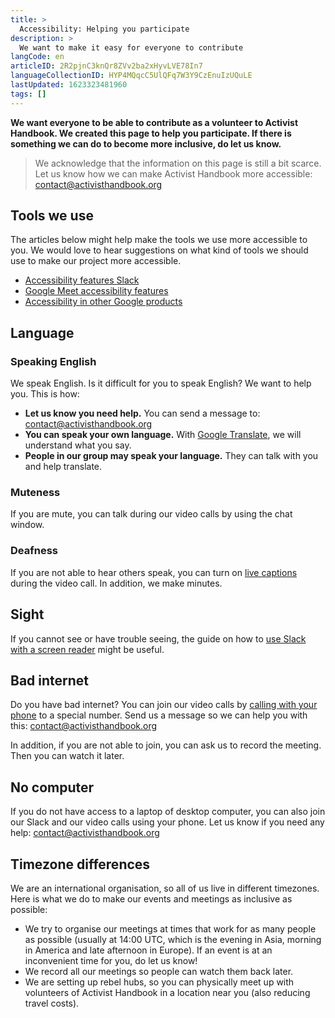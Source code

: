 ```yaml
---
title: >
  Accessibility: Helping you participate
description: >
  We want to make it easy for everyone to contribute
langCode: en
articleID: 2R2pjnC3knQr8ZVv2ba2xHyvLVE78In7
languageCollectionID: HYP4MQqcC5UlQFq7W3Y9CzEnuIzUQuLE
lastUpdated: 1623323481960
tags: []
---
```


**We want everyone to be able to contribute as a volunteer to Activist Handbook. We created this page to help you participate. If there is something we can do to become more inclusive, do let us know.**

> We acknowledge that the information on this page is still a bit scarce. Let us know how we can make Activist Handbook more accessible: [contact@activisthandbook.org](mailto:contact@activisthandbook.org)

## Tools we use

The articles below might help make the tools we use more accessible to you. We would love to hear suggestions on what kind of tools we should use to make our project more accessible.

-   [Accessibility features Slack](https://slack.com/accessibility)
-   [Google Meet accessibility features](https://support.google.com/meet/answer/7313544?hl=en)
-   [Accessibility in other Google products](https://www.google.com/accessibility/products-features/)

## Language

### Speaking English

We speak English. Is it difficult for you to speak English? We want to help you. This is how:

-   **Let us know you need help.** You can send a message to: [contact@activisthandbook.org](mailto:contact@activisthandbook.org)
-   **You can speak your own language.** With [Google Translate](https://support.google.com/translate/answer/6142474?co=GENIE.Platform%3DAndroid&oco=0), we will understand what you say.
-   **People in our group may speak your language.** They can talk with you and help translate.

### Muteness

If you are mute, you can talk during our video calls by using the chat window.

### Deafness

If you are not able to hear others speak, you can turn on [live captions](https://support.google.com/meet/answer/9300310?co=GENIE.Platform%3DDesktop&hl=en) during the video call. In addition, we make minutes.

## Sight

If you cannot see or have trouble seeing, the guide on how to [use Slack with a screen reader](https://slack.com/help/articles/360000411963-Use-Slack-with-a-screen-reader) might be useful.

## Bad internet

Do you have bad internet? You can join our video calls by [calling with your phone](https://support.google.com/meet/answer/9683440?hl=en&ref_topic=7192926) to a special number. Send us a message so we can help you with this: [contact@activisthandbook.org](mailto:contact@activisthandbook.org)

In addition, if you are not able to join, you can ask us to record the meeting. Then you can watch it later.

## No computer

If you do not have access to a laptop of desktop computer, you can also join our Slack and our video calls using your phone. Let us know if you need any help: [contact@activisthandbook.org](mailto:contact@activisthandbook.org)

## Timezone differences

We are an international organisation, so all of us live in different timezones. Here is what we do to make our events and meetings as inclusive as possible:

-   We try to organise our meetings at times that work for as many people as possible (usually at 14:00 UTC, which is the evening in Asia, morning in America and late afternoon in Europe). If an event is at an inconvenient time for you, do let us know!
-   We record all our meetings so people can watch them back later.
-   We are setting up rebel hubs, so you can physically meet up with volunteers of Activist Handbook in a location near you (also reducing travel costs).